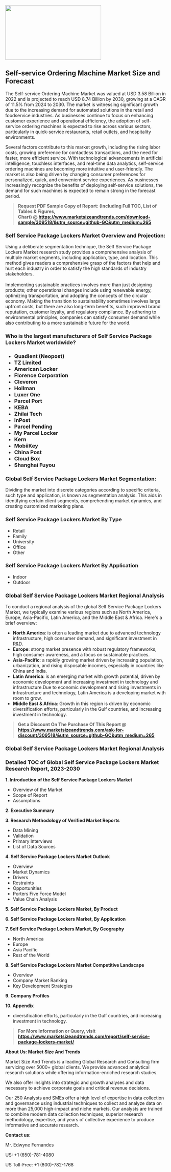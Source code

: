 <p><img class="alignnone size-medium wp-image-20088" src="https://ffe5etoiles.com/wp-content/uploads/2024/12/MST1-300x171.png" alt="" width="300" height="171" /></p><h2>Self-service Ordering Machine Market Size and Forecast</h2><p>The Self-service Ordering Machine Market was valued at USD 3.58 Billion in 2022 and is projected to reach USD 8.74 Billion by 2030, growing at a CAGR of 11.5% from 2024 to 2030. The market is witnessing significant growth due to the increasing demand for automated solutions in the retail and foodservice industries. As businesses continue to focus on enhancing customer experience and operational efficiency, the adoption of self-service ordering machines is expected to rise across various sectors, particularly in quick-service restaurants, retail outlets, and hospitality environments.</p><p>Several factors contribute to this market growth, including the rising labor costs, growing preference for contactless transactions, and the need for faster, more efficient service. With technological advancements in artificial intelligence, touchless interfaces, and real-time data analytics, self-service ordering machines are becoming more intuitive and user-friendly. The market is also being driven by changing consumer preferences for personalized, quick, and convenient service experiences. As businesses increasingly recognize the benefits of deploying self-service solutions, the demand for such machines is expected to remain strong in the forecast period.</p></p><blockquote id="" class=""><strong>Request PDF Sample Copy of Report: (Including Full TOC, List of Tables &amp; Figures, Chart)&nbsp;@&nbsp;<strong><a href="https://www.marketsizeandtrends.com/download-sample/309518/&utm_source=github-GC&utm_medium=265" target="_blank">https://www.marketsizeandtrends.com/download-sample/309518/&utm_source=github-GC&utm_medium=265</a></strong></strong></blockquote><h3 id="" class="">Self Service Package Lockers Market&nbsp;Overview and Projection:</h3><p id="" class="">Using a deliberate segmentation technique, the Self Service Package Lockers Market research study provides a comprehensive analysis of multiple market segments, including application, type, and location. This method gives readers a comprehensive grasp of the factors that help and hurt each industry in order to satisfy the high standards of industry stakeholders. <br /> <br />Implementing sustainable practices involves more than just designing products; other operational changes include using renewable energy, optimizing transportation, and adopting the concepts of the circular economy. Making the transition to sustainability sometimes involves large upfront costs, but there are also long-term benefits, such improved brand reputation, customer loyalty, and regulatory compliance. By adhering to environmental principles, companies can satisfy consumer demand while also contributing to a more sustainable future for the world.</p><h3 id="" class="">Who is the largest manufacturers of&nbsp;Self Service Package Lockers Market worldwide?</h3><h3 class=""><p><ul><li>Quadient (Neopost) </li><li> TZ Limited </li><li> American Locker </li><li> Florence Corporation </li><li> Cleveron </li><li> Hollman </li><li> Luxer One </li><li> Parcel Port </li><li> KEBA </li><li> Zhilai Tech </li><li> InPost </li><li> Parcel Pending </li><li> My Parcel Locker </li><li> Kern </li><li> MobiiKey </li><li> China Post </li><li> Cloud Box </li><li> Shanghai Fuyou</li></ul></p></h3><h3 id="" class="">Global&nbsp;Self Service Package Lockers Market Segmentation:</h3><p id="" class="">Dividing the market into discrete categories according to specific criteria, such type and application, is known as segmentation analysis. This aids in identifying certain client segments, comprehending market dynamics, and creating customized marketing plans.</p><h3 id="" class="">Self Service Package Lockers Market&nbsp;By Type</h3><p><p><ul><li>Retail</li><li> Family</li><li> University</li><li> Office</li><li> Other</p></li></ul></p></p><h3 id="" class="">Self Service Package Lockers Market&nbsp;By Application</h3><p class=""><p><ul><li>Indoor</li><li> Outdoor</li></ul></p></p><h3 id="" class="">Global Self Service Package Lockers Market Regional Analysis</h3><p id="" class="">To conduct a regional analysis of the global Self Service Package Lockers Market, we typically examine various regions such as North America, Europe, Asia-Pacific, Latin America, and the Middle East &amp; Africa. Here's a brief overview:</p><ul><li><strong>North America</strong>: is often a leading market due to advanced technology infrastructure, high consumer demand, and significant investment in R&amp;D.</li><li><strong>Europe</strong>: strong market presence with robust regulatory frameworks, high consumer awareness, and a focus on sustainable practices.</li><li><strong>Asia-Pacific</strong>: a rapidly growing market driven by increasing population, urbanization, and rising disposable incomes, especially in countries like China and India.</li><li><strong>Latin America</strong>: is an emerging market with growth potential, driven by economic development and increasing investment in technology and infrastructure.Due to economic development and rising investments in infrastructure and technology, Latin America is a developing market with room to grow.</li><li><strong>Middle East &amp; Africa</strong>: Growth in this region is driven by economic diversification efforts, particularly in the Gulf countries, and increasing investment in technology.</li></ul><blockquote id="" class=""><strong>Get a Discount On The Purchase Of This Report @ <strong><a href="https://www.marketsizeandtrends.com/ask-for-discount/309518/&utm_source=github-GC&utm_medium=265" target="_blank">https://www.marketsizeandtrends.com/ask-for-discount/309518/&utm_source=github-GC&utm_medium=265</a></strong></strong></blockquote><h3 id="" class="">Global Self Service Package Lockers Market Regional Analysis</h3><h3 id="" class="">Detailed TOC of Global Self Service Package Lockers Market Research Report, 2023-2030</h3><p id="" class=""><strong>1. Introduction of the Self Service Package Lockers Market</strong></p><ul><li>Overview of the Market</li><li>Scope of Report</li><li>Assumptions</li></ul><p id="" class=""><strong>2. Executive Summary</strong></p><p id="" class=""><strong>3. Research Methodology of Verified Market Reports</strong></p><ul><li>Data Mining</li><li>Validation</li><li>Primary Interviews</li><li>List of Data Sources</li></ul><p id="" class=""><strong>4. Self Service Package Lockers Market Outlook</strong></p><ul><li>Overview</li><li>Market Dynamics</li><li>Drivers</li><li>Restraints</li><li>Opportunities</li><li>Porters Five Force Model</li><li>Value Chain Analysis</li></ul><p id="" class=""><strong>5. Self Service Package Lockers Market, By Product</strong></p><p id="" class=""><strong>6. Self Service Package Lockers Market, By Application</strong></p><p id="" class=""><strong>7. Self Service Package Lockers Market, By Geography</strong></p><ul><li>North America</li><li>Europe</li><li>Asia Pacific</li><li>Rest of the World</li></ul><p id="" class=""><strong>8. Self Service Package Lockers Market Competitive Landscape</strong></p><ul><li>Overview</li><li>Company Market Ranking</li><li>Key Development Strategies</li></ul><p id="" class=""><strong>9. Company Profiles</strong></p><p id="" class=""><strong>10. Appendix</strong></p><ul><li>diversification efforts, particularly in the Gulf countries, and increasing investment in technology.</li></ul><blockquote id="" class=""><strong>For More Information or Query, visit <strong><strong><a href="https://www.marketsizeandtrends.com/report/self-service-package-lockers-market/" target="_blank">https://www.marketsizeandtrends.com/report/self-service-package-lockers-market/</a></strong></strong></strong></blockquote><p id="" class=""><strong>About Us: Market Size And Trends</strong></p><p id="" class="">Market Size And Trends is a leading Global Research and Consulting firm servicing over 5000+ global clients. We provide advanced analytical research solutions while offering information-enriched research studies.</p><p id="" class="">We also offer insights into strategic and growth analyses and data necessary to achieve corporate goals and critical revenue decisions.</p><p id="" class="">Our 250 Analysts and SMEs offer a high level of expertise in data collection and governance using industrial techniques to collect and analyze data on more than 25,000 high-impact and niche markets. Our analysts are trained to combine modern data collection techniques, superior research methodology, expertise, and years of collective experience to produce informative and accurate research.</p><p id="" class=""><strong>Contact us:</strong></p><p id="" class="">Mr. Edwyne Fernandes</p><p id="" class="">US: +1 (650)-781-4080</p><p id="" class="">US Toll-Free: +1 (800)-782-1768</p>
